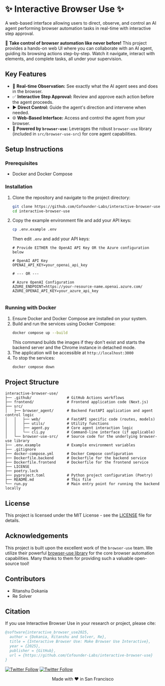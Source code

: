 # ✨ Interactive Browser Use ✨

A web-based interface allowing users to direct, observe, and control an AI agent performing browser automation tasks in real-time with interactive step approval.

🚀 **Take control of browser automation like never before!** This project provides a hands-on web UI where you can collaborate with an AI agent, guiding its browsing actions step-by-step. Watch it navigate, interact with elements, and complete tasks, all under your supervision.

## Key Features

*   👀 **Real-time Observation:** See exactly what the AI agent sees and does in the browser.
*   ✅ **Interactive Step Approval:** Review and approve each action before the agent proceeds.
*   ▶️ **Direct Control:** Guide the agent's direction and intervene when needed.
*   🌐 **Web-Based Interface:** Access and control the agent from your browser.
*   🧠 **Powered by `browser-use`:** Leverages the robust `browser-use` library (included in `src/browser-use-src`) for core agent capabilities.

## Setup Instructions

### Prerequisites

- Docker and Docker Compose

### Installation


1. Clone the repository and navigate to the project directory:
   ```bash
   git clone https://github.com/Cofounder-Labs/interactive-browser-use
   cd interactive-browser-use
   ```

2. Copy the example environment file and add your API keys:
   ```bash
   cp .env.example .env
   ```
   Then edit `.env` and add your API keys:
   ```
   # Provide EITHER the OpenAI API Key OR the Azure configuration below

   # OpenAI API Key
   OPENAI_API_KEY=your_openai_api_key
   
   # --- OR ---
   
   # Azure OpenAI Configuration
   AZURE_ENDPOINT=https://your-resource-name.openai.azure.com/
   AZURE_OPENAI_API_KEY=your_azure_api_key
    
   ```

### Running with Docker

1.  Ensure Docker and Docker Compose are installed on your system.
2.  Build and run the services using Docker Compose:
    ```bash
    docker compose up --build
    ```
    This command builds the images if they don't exist and starts the backend server and the Chrome instance in detached mode.
3.  The application will be accessible at `http://localhost:3000`
4.  To stop the services:
    ```bash
    docker compose down
    ```

## Project Structure

```
interactive-browser-use/
├── .github/                # GitHub Actions workflows
├── frontend/               # Frontend application code (Next.js)
├── src/
│   ├── browser_agent/      # Backend FastAPI application and agent control logic
│   │   ├── web/            # FastAPI specific code (routes, models)
│   │   ├── utils/          # Utility functions
│   │   ├── agent.py        # Core agent interaction logic
│   │   └── cli.py          # Command-line interface (if applicable)
│   └── browser-use-src/    # Source code for the underlying browser-use library
├── .env.example            # Example environment variables
├── .gitignore
├── docker-compose.yml      # Docker Compose configuration
├── Dockerfile.backend      # Dockerfile for the backend service
├── Dockerfile.frontend     # Dockerfile for the frontend service
├── LICENSE
├── poetry.lock
├── pyproject.toml          # Python project configuration (Poetry)
├── README.md               # This file
└── run.py                  # Main entry point for running the backend locally
```

## License

This project is licensed under the MIT License - see the [LICENSE](LICENSE) file for details.

## Acknowledgements

This project is built upon the excellent work of the `browser-use` team. We utilize their powerful [browser-use library](https://github.com/browser-use/browser-use) for the core browser automation capabilities. Many thanks to them for providing such a valuable open-source tool!

## Contributors

- Ritanshu Dokania
- Re Solver

## Citation

If you use Interactive Browser Use in your research or project, please cite:

```bibtex
@software{interactive_browser_use2025,
  author = {Dokania, Ritanshu and Solver, Re},
  title = {Interactive Browser Use: Make Browser Use Interactive},
  year = {2025},
  publisher = {GitHub},
  url = {https://github.com/Cofounder-Labs/interactive-browser-use}
}
```
 
[![Twitter Follow](https://img.shields.io/twitter/follow/ReSolver?style=social)](https://x.com/re_solv)
[![Twitter Follow](https://img.shields.io/twitter/follow/Ritanshu?style=social)](https://x.com/ritanshu675)
 
 </div>

<div align="center">
Made with ❤️ in San Francisco
 </div>